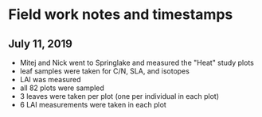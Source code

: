 # Field work notes and timestamps

## July 11, 2019
- Mitej and Nick went to Springlake and measured the "Heat" study plots
- leaf samples were taken for C/N, SLA, and isotopes
- LAI was measured
- all 82 plots were sampled
- 3 leaves were taken per plot (one per individual in each plot)
- 6 LAI measurements were taken in each plot